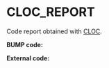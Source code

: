 # CLOC_REPORT

Code report obtained with [CLOC](https://github.com/AlDanial/cloc).

**BUMP code:** 


**External code:** 

